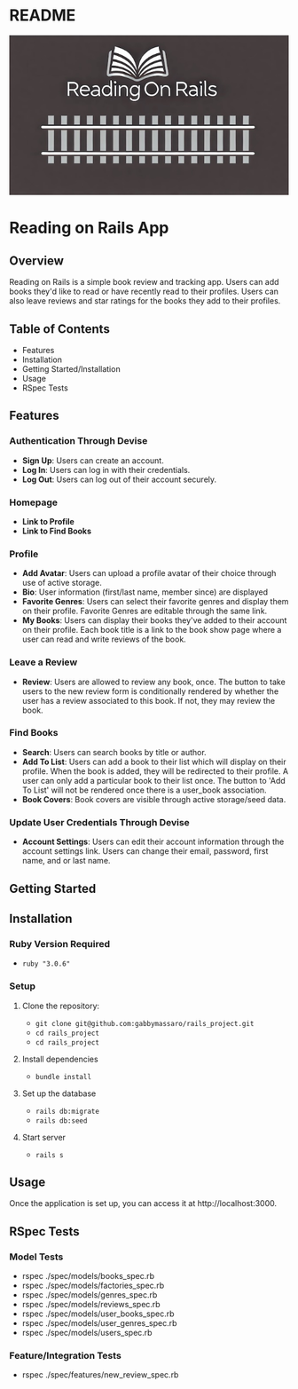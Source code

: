 # README

![alt text](app/assets/images/reading_on_rails2.jpg)

# Reading on Rails App

## Overview

Reading on Rails is a simple book review and tracking app. Users can add books they'd like to read or have recently read to their profiles. Users can also leave reviews and star ratings for the books they add to their profiles.

## Table of Contents

- Features
- Installation
- Getting Started/Installation
- Usage
- RSpec Tests

## Features

### Authentication Through Devise

- **Sign Up**: Users can create an account.
- **Log In**: Users can log in with their credentials.
- **Log Out**: Users can log out of their account securely.

### Homepage

- **Link to Profile**
- **Link to Find Books**

### Profile

- **Add Avatar**: Users can upload a profile avatar of their choice through use of active storage.
- **Bio**: User information (first/last name, member since) are displayed
- **Favorite Genres**: Users can select their favorite genres and display them on their profile. Favorite Genres are editable through the same link.
- **My Books**: Users can display their books they've added to their account on their profile. Each book title is a link to the book show page where a user can read and write reviews of the book.

### Leave a Review

- **Review**: Users are allowed to review any book, once. The button to take users to the new review form is conditionally rendered by whether the user has a review associated to this book. If not, they may review the book.

### Find Books

- **Search**: Users can search books by title or author.
- **Add To List**: Users can add a book to their list which will display on their profile. When the book is added, they will be redirected to their profile. A user can only add a particular book to their list once. The button to 'Add To List' will not be rendered once there is a user_book association.
- **Book Covers**: Book covers are visible through active storage/seed data.

### Update User Credentials Through Devise

- **Account Settings**: Users can edit their account information through the account settings link. Users can change their email, password, first name, and or last name.

## Getting Started

## Installation

### Ruby Version Required

- `ruby "3.0.6"`

### Setup

1. Clone the repository:

   - `git clone git@github.com:gabbymassaro/rails_project.git`
   - `cd rails_project`
   - `cd rails_project`

2. Install dependencies

   - `bundle install`

3. Set up the database

   - `rails db:migrate`
   - `rails db:seed`

4. Start server
   - `rails s`

## Usage

Once the application is set up, you can access it at http://localhost:3000.

## RSpec Tests

### Model Tests

- rspec ./spec/models/books_spec.rb
- rspec ./spec/models/factories_spec.rb
- rspec ./spec/models/genres_spec.rb
- rspec ./spec/models/reviews_spec.rb
- rspec ./spec/models/user_books_spec.rb
- rspec ./spec/models/user_genres_spec.rb
- rspec ./spec/models/users_spec.rb

### Feature/Integration Tests

- rspec ./spec/features/new_review_spec.rb
